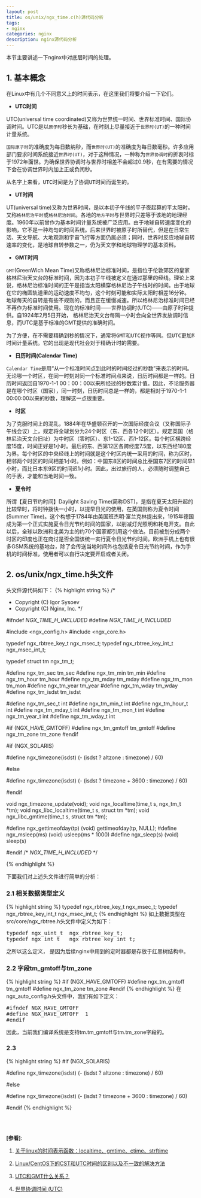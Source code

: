 ```yaml
---
layout: post
title: os/unix/ngx_time.c(h)源代码分析
tags:
- nginx
categories: nginx
description: nginx源代码分析
---
```




本节主要讲述一下nginx中对底层时间的处理。


<!-- more -->


## 1. 基本概念
在Linux中有几个不同意义上的时间表示，在这里我们将要介绍一下它们。

* **UTC时间**

UTC(universal time coordinated)又称为世界统一时间、世界标准时间、国际协调时间。UTC是以```原子时```秒长为基础，在时刻上尽量接近于```世界时(UT)```的一种时间计量系统。

```国际原子时```的准确度为每日数纳秒，而```世界时(UT)```的准确度为每日数毫秒。许多应用部门要求时间系统接近```世界时(UT)```，对于这种情况，一种称为```世界协调时```的折衷时标于1972年面世。为确保世界协调时与世界时相差不会超过0.9秒，在有需要的情况下会在协调世界时内加上正或负闰秒。
<pre>
从名字上来看，UTC时间是为了协调UT时间而诞生的。	
</pre>

* **UT时间**

UT(universal time)又称为世界时间，是以本初子午线的平子夜起算的平太阳时。又称```格林尼治平时```或```格林尼治时间```。各地的```地方平时```与世界时只差等于该地的地理经度。1960年以前曾作为基本时间计量系统被广泛应用。由于地球自转速度变化的影响，它不是一种均匀的时间系统。后来世界时被原子时所替代，但是在日常生活、天文导航、大地观测和宇宙飞行等方面仍属必须；同时，世界时反应地球自转速率的变化，是地球自转参数之一，仍为天文学和地球物理学的基本资料。

* **GMT时间**

```GMT```(GreenWich Mean Time)又称格林尼治标准时间，是指位于伦敦郊区的皇家格林尼治天文台的标准时间，因为本初子午线被定义在通过那里的经线。理论上来说，格林尼治标准时间的正午是指当太阳横穿格林尼治子午线时的时间。由于地球在它的椭圆轨道里的运动速度不均匀，这个时刻可能和实际太阳时相差16分钟。地球每天的自转是有些不规则的，而且正在缓慢减速。所以格林尼治标准时间已经不再作为标准时间使用。现在的标准时间——世界协调时(UTC)——由原子时钟提供。自1924年2月5日开始， 格林尼治天文台每隔一小时会向全世界发放调时信息，而UTC是基于标准的GMT提供的准确时间。
<pre>
为了方便，在不需要精确到秒的情况下，通常将GMT和UTC视作等同。但UTC更加科学精确，它是以原子时作为基础，在时刻上尽量接近世界时的一种
时间计量系统。它的出现是现代社会对于精确计时的需要。
</pre>

* **日历时间(Calendar Time)**

```Calendar Time```是用“从一个标准时间点到此时的时间经过的秒数”来表示的时间。无论哪一个时区，在同一时刻对同一个标准时间点来说，日历时间都是一样的。日历时间返回自1970-1-1 00：00：00以来所经过的秒数累计值。因此，不论服务器是在哪个时区（国家），同一时刻，日历时间总是一样的，都是相对于1970-1-1 00:00:00以来的秒数，理解这一点很重要。

* **时区**

为了克服时间上的混乱，1884年在华盛顿召开的一次国际经度会议（又称国际子午线会议）上，规定将全球划分为24个时区（东、西各12个时区）。规定英国（格林尼治天文台旧址）为中时区（零时区）、东1-12区、西1-12区。每个时区横跨经度15度，时间正好是1小时。最后的东、西第12区各跨经度7.5度，以东西经180度为界。每个时区的中央经线上的时间就是这个时区内统一采用的时间，称为区时，相邻两个时区的时间相差1小时。例如：中国东8区的时间总比泰国东7区的时间早1小时，而比日本东9区的时间迟1小时。因此，出过旅行的人，必须随时调整自己的手表，才能和当地时间一致。

* **夏令时**

所谓【夏日节约时间】Daylight Saving Time(简称DST)，是指在夏天太阳升起的比较早时，将时钟拨快一小时，以提早日光的使用，在英国则称为夏令时间(Summer Time)。这个构想于1784年由美国班杰明·富兰克林提出来，1915年德国成为第一个正式实施夏令日光节约时间的国家，以削减灯光照明和耗电开支。自此以后，全球以欧洲和北美为主的约70个国家都引用这个做法。目前被划分成两个时区的印度也正在商讨是否全国该统一实行夏令日光节约时间。欧洲手机上也有很多GSM系统的基地台，除了会传送当地时间外也包括夏令日光节约时间，作为手机的时间标准，使用者可以自行决定要开启或者关闭。


  

## 2. os/unix/ngx_time.h头文件
头文件源代码如下：
{% highlight string %}
/*
 * Copyright (C) Igor Sysoev
 * Copyright (C) Nginx, Inc.
 */


#ifndef _NGX_TIME_H_INCLUDED_
#define _NGX_TIME_H_INCLUDED_


#include <ngx_config.h>
#include <ngx_core.h>


typedef ngx_rbtree_key_t      ngx_msec_t;
typedef ngx_rbtree_key_int_t  ngx_msec_int_t;

typedef struct tm             ngx_tm_t;

#define ngx_tm_sec            tm_sec
#define ngx_tm_min            tm_min
#define ngx_tm_hour           tm_hour
#define ngx_tm_mday           tm_mday
#define ngx_tm_mon            tm_mon
#define ngx_tm_year           tm_year
#define ngx_tm_wday           tm_wday
#define ngx_tm_isdst          tm_isdst

#define ngx_tm_sec_t          int
#define ngx_tm_min_t          int
#define ngx_tm_hour_t         int
#define ngx_tm_mday_t         int
#define ngx_tm_mon_t          int
#define ngx_tm_year_t         int
#define ngx_tm_wday_t         int


#if (NGX_HAVE_GMTOFF)
#define ngx_tm_gmtoff         tm_gmtoff
#define ngx_tm_zone           tm_zone
#endif


#if (NGX_SOLARIS)

#define ngx_timezone(isdst) (- (isdst ? altzone : timezone) / 60)

#else

#define ngx_timezone(isdst) (- (isdst ? timezone + 3600 : timezone) / 60)

#endif


void ngx_timezone_update(void);
void ngx_localtime(time_t s, ngx_tm_t *tm);
void ngx_libc_localtime(time_t s, struct tm *tm);
void ngx_libc_gmtime(time_t s, struct tm *tm);

#define ngx_gettimeofday(tp)  (void) gettimeofday(tp, NULL);
#define ngx_msleep(ms)        (void) usleep(ms * 1000)
#define ngx_sleep(s)          (void) sleep(s)


#endif /* _NGX_TIME_H_INCLUDED_ */

{% endhighlight %}

下面我们对上述头文件进行简单的分析：

### 2.1 相关数据类型定义
{% highlight string %}
typedef ngx_rbtree_key_t      ngx_msec_t;
typedef ngx_rbtree_key_int_t  ngx_msec_int_t;
{% endhighlight %}
如上数据类型在src/core/ngx_rbtree.h头文件中定义为如下：
<pre>
typedef ngx_uint_t  ngx_rbtree_key_t;
typedef ngx_int_t   ngx_rbtree_key_int_t;
</pre>
之所以这么定义， 是因为后续nginx中用到的定时器都是存放于红黑树结构中。

### 2.2 字段tm_gmtoff与tm_zone
{% highlight string %}
#if (NGX_HAVE_GMTOFF)
#define ngx_tm_gmtoff         tm_gmtoff
#define ngx_tm_zone           tm_zone
#endif
{% endhighlight %}
在ngx_auto_config.h头文件中，我们有如下定义：
<pre>
#ifndef NGX_HAVE_GMTOFF
#define NGX_HAVE_GMTOFF  1
#endif
</pre>
因此，当前我们编译系统是支持tm.tm_gmtoff与tm.tm_zone字段的。

### 2.3 
{% highlight string %}
#if (NGX_SOLARIS)

#define ngx_timezone(isdst) (- (isdst ? altzone : timezone) / 60)

#else

#define ngx_timezone(isdst) (- (isdst ? timezone + 3600 : timezone) / 60)

#endif
{% endhighlight %}











<br />
<br />

**[参看]**:

1. [关于linux的时间表示函数：localtime、gmtime、ctime、strftime](https://www.cnblogs.com/maowen/p/5073084.html)

2. [Linux/CentOS下的CST和UTC时间的区别以及不一致的解决方法](https://www.cnblogs.com/aguncn/p/4316093.html)

3. [UTC和GMT什么关系？](https://www.zhihu.com/question/27052407)

4. [世界协调时间 (UTC)](http://zh.thetimenow.com/utc/coordinated_universal_time)

<br />
<br />
<br />

